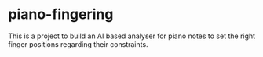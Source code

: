 # piano-fingering
This is a project to build an AI based analyser for piano notes to set the right finger positions regarding their constraints. 
